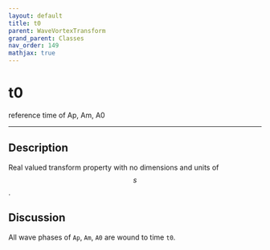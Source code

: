 ```yaml
---
layout: default
title: t0
parent: WaveVortexTransform
grand_parent: Classes
nav_order: 149
mathjax: true
---
```


#  t0

reference time of Ap, Am, A0


---

## Description
Real valued transform property with no dimensions and units of $$s$$.

## Discussion

All wave phases of `Ap`, `Am`, `A0` are wound to time `t0`. 

